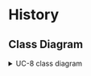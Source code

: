# History

## Class Diagram
<details>
<summary>UC-8 class diagram</summary>
</br>





## Object Sequence Diagram

<details>
<summary>UC-8 sequence diagram</summary>
</br>


<details>
<summary>sequence diagram trials</summary>
</br>

![UC-8](diagram/history_trial_1.jpg)
